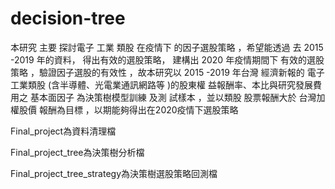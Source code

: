 # decision-tree
本研究 主要 探討電子 工業 類股 在疫情下 的因子選股策略 ，希望能透過 去 2015 -2019 年的資料， 得出有效的選股策略， 建構出 2020 年疫情期間下 有效的選股策略 ，驗證因子選股的有效性 ，故本研究以 2015 -2019 年台灣 經濟新報的 電子工業類股 (含半導體、光電業通訊網路等 )的股東權 益報酬率、本比與研究發展費用之 基本面因子 為決策樹模型訓練 及測 試樣本 ，並以類股 股票報酬大於 台灣加權股價 報酬為目標 ，以期能夠得出在2020疫情下選股策略

Final_project為資料清理檔

Final_project_tree為決策樹分析檔

Final_project_tree_strategy為決策樹選股策略回測檔
